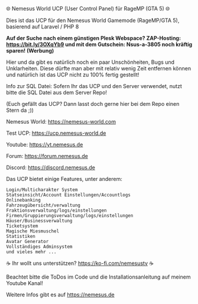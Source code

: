 🌐 Nemesus World UCP (User Control Panel) für RageMP (GTA 5) 🌐

Dies ist das UCP für den Nemesus World Gamemode (RageMP/GTA 5), basierend auf Laravel / PHP 8

**Auf der Suche nach einem günstigen Plesk Webspace? ZAP-Hosting: https://bit.ly/3OXqYb9 und mit dem Gutschein: Nsus-a-3805 noch kräftig sparen! (Werbung)**

Hier und da gibt es natürlich noch ein paar Unschönheiten, Bugs und Unklarheiten. Diese dürfte man aber mit relativ wenig Zeit entfernen können und natürlich ist das UCP nicht zu 100% fertig gestellt!

Info zur SQL Datei: Sofern Ihr das UCP und den Server verwendet, nutzt bitte die SQL Datei aus dem Server Repo!

(Euch gefällt das UCP? Dann lasst doch gerne hier bei dem Repo einen Stern da ;))

Nemesus World: https://nemesus-world.com

Test UCP: https://ucp.nemesus-world.de

Youtube: https://yt.nemesus.de

Forum: https://forum.nemesus.de

Discord: https://discord.nemesus.de

Das UCP bietet einige Features, unter anderem:

    Login/Multicharakter System
    Statseinsicht/Account Einstellungen/Accountlogs
    Onlinebanking
    Fahrzeugübersicht/verwaltung
    Fraktionsverwaltung/logs/einstellungen
    Firmen/Gruppierungsverwaltung/logs/einstellungen
    Häuser/Businessverwaltung
    Ticketsystem
    Magische Miesmuschel
    Statistiken
    Avatar Generator
    Vollständiges Adminsystem
    und vieles mehr ...
    
☕ Ihr wollt uns unterstützen? https://ko-fi.com/nemesustv ☕

Beachtet bitte die ToDos im Code und die Installationsanleitung auf meinem Youtube Kanal!

Weitere Infos gibt es auf https://nemesus.de
